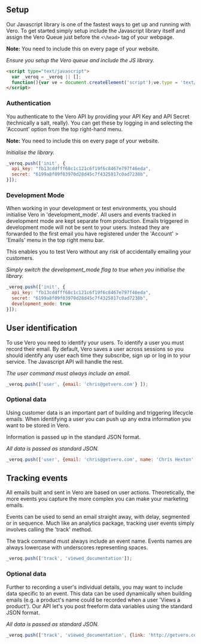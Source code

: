 Setup
------------

Our Javascript library is one of the fastest ways to get up and running with Vero. To get started simply setup include the Javascript library itself and assign the Vero Queue just before the `<\head>` tag of your webpage.

**Note:** You need to include this on every page of your website.

_Ensure you setup the Vero queue and include the JS library._

```html
<script type="text/javascript">
  var _veroq = _veroq || []; 
  function(){var ve = document.createElement('script');ve.type = 'text/javascript';ve.async = true;ve.src = '//getvero.com/assets/m.js';var s = document.getElementsByTagName('script')[0]; s.parentNode.insertBefore(ve, s);})();
</script>
```

### Authentication

You authenticate to the Vero API by providing your API Key and API Secret (technically a salt, really). You can get these by logging in and selecting the 'Account' option from the top right-hand menu.

**Note:** You need to include this on every page of your website.

_Initialise the library._

```js
_veroq.push(['init', {
  api_key: "fb13cddfff68c1c121c6f19f6c8467e797f46eda", 
  secret: "6199a8f09f03970d28d45c7f4325817c0ad7238b",
}]);
```

### Development Mode

When working in your development or test environments, you should initialise Vero in 'development_mode'. All users and events tracked in development mode are kept separate from production. Emails triggered in development mode will not be sent to your users. Instead they are forwarded to the first email you have registered under the 'Account' > 'Emails' menu in the top right menu bar.

This enables you to test Vero without any risk of accidentally emailing your customers.

_Simply switch the development_mode flag to true when you initialise the library._

```js
_veroq.push(['init', {
  api_key: "fb13cddfff68c1c121c6f19f6c8467e797f46eda", 
  secret: "6199a8f09f03970d28d45c7f4325817c0ad7238b",
  development_mode: true
}]);
```

User identification
------------

To use Vero you need to identify your users. To identify a user you must record their email. By default, Vero saves a user across sessions so you should identify any user each time they subscribe, sign up or log in to your service. The Javascript API will handle the rest.

_The user command must always include an email._

```js
_veroq.push(['user', {email: 'chris@getvero.com'} ]);
```

### Optional data

Using customer data is an important part of building and triggering lifecycle emails. When identifying a user you can push up any extra information you want to be stored in Vero.

Information is passed up in the standard JSON format.

_All data is passed as standard JSON._

```js
_veroq.push(['user', {email: 'chris@getvero.com', name: 'Chris Hexton', age: 24} ]);
```

Tracking events
------------

All emails built and sent in Vero are based on user actions. Theoretically, the more events you capture the more complex you can make your marketing emails.

Events can be used to send an email straight away, with delay, segmented or in sequence. Much like an analytics package, tracking user events simply involves calling the 'track' method.

The track command must always include an event name. Events names are always lowercase with underscores representing spaces.

```js
_veroq.push(['track', 'viewed_documentation']);
```

### Optional data

Further to recording a user's individual details, you may want to include data specific to an event. This data can be used dynamically when building emails (e.g. a product's name could be recorded when a user 'Views a product'). Our API let's you post freeform data variables using the standard JSON format.

_All data is passed as standard JSON._

```js
_veroq.push(['track', 'viewed_documentation', {link: 'http://getvero.com/docs'}]);
```
